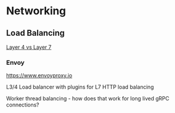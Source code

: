 # Networking

## Load Balancing

[Layer 4 vs Layer 7](https://www.youtube.com/watch?v=aKMLgFVxZYk)

### Envoy

https://www.envoyproxy.io

L3/4 Load balancer with plugins for L7 HTTP load balancing

Worker thread balancing - how does that work for long lived gRPC connections?
